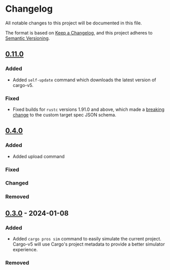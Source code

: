 # Changelog

All notable changes to this project will be documented in this file.

The format is based on [Keep a Changelog](https://keepachangelog.com/en/1.0.0/),
and this project adheres to [Semantic Versioning](https://semver.org/spec/v2.0.0.html).

<!--
Before releasing:

- change versions in Cargo.toml
- change Unreleased to the version number
- create new Unreleased section
- update links at the end of the document
-->

## [0.11.0]

### Added

- Added `self-update` command which downloads the latest version of cargo-v5.

### Fixed

- Fixed builds for `rustc` versions 1.91.0 and above, which made a [breaking change](https://github.com/rust-lang/rust/pull/144443) to the custom target spec JSON schema.

## [0.4.0]

### Added

- Added upload command

### Fixed

### Changed

### Removed

## [0.3.0] - 2024-01-08

### Added

- Added `cargo pros sim` command to easily simulate the current project. Cargo-v5 will use Cargo's project metadata to provide a better simulator experience.

### Removed

[0.11.0]: https://github.com/vexide/cargo-v5/compare/v0.4.0..v0.11.0
[0.4.0]: https://github.com/vexide/cargo-v5/compare/v0.3.0..v0.4.0
[0.3.0]: https://github.com/vexide/cargo-v5/releases/tag/v0.3.0
